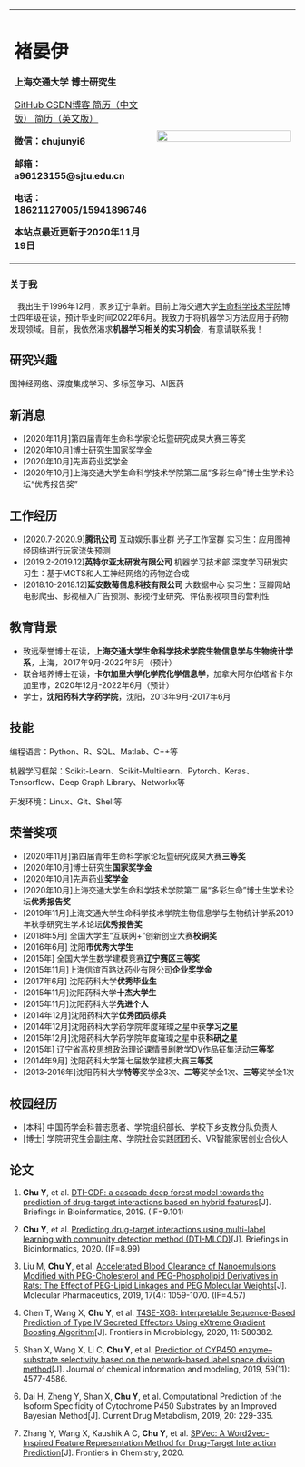 <table border="0">
  <tr>
    <td width="50%">
      <h1>褚晏伊</h1>
      <p><b>上海交通大学 博士研究生</b></p>
      <p><a href="https://github.com/a96123155/">  GitHub  </a>
         <a href="https://blog.csdn.net/weixin_41171061">  CSDN博客  </a>
         <a href="https://github.com/a96123155/junyichu.github.io/raw/master/%E6%89%BE%E5%AE%9E%E4%B9%A0%E7%AE%80%E5%8E%86-20201116_ZH.pdf">  简历（中文版）  </a>
         <a href="https://github.com/a96123155/junyichu.github.io/raw/master/%E6%89%BE%E5%AE%9E%E4%B9%A0%E7%AE%80%E5%8E%86-20201116_EN.pdf" download>  简历（英文版）  </a></p>
      <p><b>微信：chujunyi6</b></p>
      <p><b>邮箱：a96123155@sjtu.edu.cn</b></p>
      <p><b>电话：18621127005/15941896746</b></p>
      <p><b>本站点最近更新于2020年11月19日</b></p>
    </td>
    <td width="50%">
      <img src="https://github.com/a96123155/junyichu.github.io/blob/master/%E5%BE%AE%E4%BF%A1%E5%9B%BE%E7%89%87_20201119144005.jpg" width="100%">
    </td>
  </tr>
</table>

### 关于我

&emsp;我出生于1996年12月，家乡辽宁阜新。目前上海交通大学[生命科学技术学院](http://life.sjtu.edu.cn/)博士四年级在读，预计毕业时间2022年6月。我致力于将机器学习方法应用于药物发现领域。目前，我依然渴求**机器学习相关的实习机会**，有意请联系我！

## 研究兴趣

图神经网络、深度集成学习、多标签学习、AI医药

## 新消息

- \[2020年11月]第四届青年生命科学家论坛暨研究成果大赛三等奖
- \[2020年10月]博士研究生国家奖学金
- \[2020年10月]先声药业奖学金
- \[2020年10月]上海交通大学生命科学技术学院第二届“多彩生命”博士生学术论坛“优秀报告奖”

## 工作经历

- \[2020.7-2020.9]**腾讯公司** 互动娱乐事业群 光子工作室群 实习生：应用图神经网络进行玩家流失预测
- \[2019.2-2019.12]**英特尔亚太研发有限公司** 机器学习技术部 深度学习研发实习生：基于MCTS和人工神经网络的药物逆合成
- \[2018.10-2018.12]**延安数莓信息科技有限公司** 大数据中心 实习生：豆瓣网站电影爬虫、影视植入广告预测、影视行业研究、评估影视项目的营利性

## 教育背景

- 致远荣誉博士在读，**上海交通大学生命科学技术学院生物信息学与生物统计学系**，上海，2017年9月-2022年6月（预计）
- 联合培养博士在读，**卡尔加里大学化学院化学信息学**，加拿大阿尔伯塔省卡尔加里市，2020年12月-2022年6月（预计）
- 学士，**沈阳药科大学药学院**，沈阳，2013年9月-2017年6月

## 技能

编程语言：Python、R、SQL、Matlab、C++等

机器学习框架：Scikit-Learn、Scikit-Multilearn、Pytorch、Keras、Tensorflow、Deep Graph Library、Networkx等

开发环境：Linux、Git、Shell等

## 荣誉奖项

- \[2020年11月]第四届青年生命科学家论坛暨研究成果大赛**三等奖**
- \[2020年10月]博士研究生**国家奖学金**
- \[2020年10月]先声药业**奖学金**
- \[2020年10月]上海交通大学生命科学技术学院第二届“多彩生命”博士生学术论坛**优秀报告奖**
- \[2019年11月]上海交通大学生命科学技术学院生物信息学与生物统计学系2019年秋季研究生学术论坛**优秀报告奖**
- \[2018年5月] 全国大学生“互联网+”创新创业大赛**校铜奖**
- \[2016年6月] 沈阳**市优秀大学生**
- \[2015年]    全国大学生数学建模竞赛**辽宁赛区三等奖**
- \[2015年11月]上海信谊百路达药业有限公司**企业奖学金**
- \[2017年6月] 沈阳药科大学**优秀毕业生**
- \[2015年11月]沈阳药科大学**十杰大学生**
- \[2015年11月]沈阳药科大学**先进个人**
- \[2014年12月]沈阳药科大学**优秀团员标兵**
- \[2014年12月]沈阳药科大学药学院年度璀璨之星中获**学习之星**
- \[2015年12月]沈阳药科大学药学院年度璀璨之星中获**科研之星**
- \[2015年]    辽宁省高校思想政治理论课情景剧教学DV作品征集活动**三等奖**
- \[2014年9月] 沈阳药科大学第七届数学建模大赛**三等奖**
- \[2013-2016年]沈阳药科大学**特等**奖学金3次、**二等**奖学金1次、**三等**奖学金1次

## 校园经历

- \[本科] 中国药学会科普志愿者、学院组织部长、学校下乡支教分队负责人
- \[博士] 学院研究生会副主席、学院社会实践团团长、VR智能家居创业合伙人

## 论文

1. **Chu Y**, et al. [DTI-CDF: a cascade deep forest model towards the prediction of drug-target interactions based on hybrid features](http://life.sjtu.edu.cn/teacher/assets/userfiles/files/Net/20190902184930610/Files/20191231/6371340757008627495472395.pdf)[J]. Briefings in Bioinformatics, 2019. (IF=9.101)

2. **Chu Y**, et al. [Predicting drug-target interactions using multi-label learning with community detection method (DTI-MLCD)](https://academic.oup.com/bib/advance-article/doi/10.1093/bib/bbaa205/5910189)[J]. Briefings in Bioinformatics, 2020. (IF=8.99)

3. Liu M, **Chu Y**, et al. [Accelerated Blood Clearance of Nanoemulsions Modified with PEG-Cholesterol and PEG-Phospholipid Derivatives in Rats: The Effect of PEG-Lipid Linkages and PEG Molecular Weights](https://pubs.acs.org/doi/10.1021/acs.molpharmaceut.9b00770)[J]. Molecular Pharmaceutics, 2019, 17(4): 1059-1070. (IF=4.57)

4. Chen T, Wang X, **Chu Y**, et al. [T4SE-XGB: Interpretable Sequence-Based Prediction of Type IV Secreted Effectors Using eXtreme Gradient Boosting Algorithm](https://scholars.cityu.edu.hk/files/59326577/fmicb_11_580382.pdf)[J]. Frontiers in Microbiology, 2020, 11: 580382.

5. Shan X, Wang X, Li C, **Chu Y**, et al. [Prediction of CYP450 enzyme–substrate selectivity based on the network-based label space division method](https://pubs.acs.org/doi/10.1021/acs.jcim.9b00749)[J]. Journal of chemical information and modeling, 2019, 59(11): 4577-4586. 

6. Dai H, Zheng Y, Shan X, **Chu Y**, et al. Computational Prediction of the Isoform Specificity of Cytochrome P450 Substrates by an Improved Bayesian Method[J]. Current Drug Metabolism, 2019, 20: 229-335. 

6. Zhang Y, Wang X, Kaushik A C, **Chu Y**, et al. [SPVec: A Word2vec-Inspired Feature Representation Method for Drug-Target Interaction Prediction](https://www.frontiersin.org/articles/10.3389/fchem.2019.00895/full)[J]. Frontiers in Chemistry, 2020.
